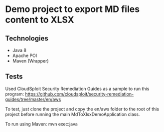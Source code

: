 # Demo project to export MD files content to XLSX

## Technologies
- Java 8
- Apache POI
- Maven (Wrapper)

## Tests

Used CloudSploit Security Remediation Guides as a sample to run this program: https://github.com/cloudsploit/security-remediation-guides/tree/master/en/aws

To test, just clone the project and copy the en/aws folder to the root of this project before running the main MdToXlsxDemoApplication class.

To run using Maven: mvn exec:java
